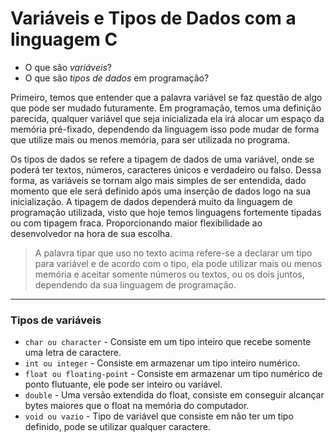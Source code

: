 # Variáveis e Tipos de Dados com a linguagem C

- O que são _variáveis_?
- O que são _tipos de dados_ em programação?

Primeiro, temos que entender que a palavra variável se faz questão de algo que pode ser mudado futuramente.
Em programação, temos uma definição parecida, qualquer variável que seja inicializada ela irá alocar um espaço da memória pré-fixado,
dependendo da linguagem isso pode mudar de forma que utilize mais ou menos memória, para ser utilizada no programa.

Os tipos de dados se refere a tipagem de dados de uma variável, onde se poderá ter textos, números, caracteres únicos e verdadeiro ou falso. Dessa forma,
as variáveis se tornam algo mais simples de ser entendida, dado momento que ele será definido após uma inserção de dados logo na sua inicialização.
A tipagem de dados dependerá muito da linguagem de programação utilizada, visto que hoje temos linguagens fortemente tipadas ou com tipagem fraca. Proporcionando
maior flexibilidade ao desenvolvedor na hora de sua escolha.

> A palavra tipar que uso no texto acima refere-se a declarar um tipo para variável e de acordo com o tipo, ela pode utilizar mais ou menos memória e aceitar somente números ou textos, ou os dois juntos, dependendo da sua linguagem de programação.

----

### Tipos de variáveis

- `char ou character` - Consiste em um tipo inteiro que recebe somente uma letra de caractere.
- `int ou integer` - Consiste em armazenar um tipo inteiro numérico.
- `float ou floating-point` - Consiste em armazenar um tipo numérico de ponto flutuante, ele pode ser inteiro ou variável.
- `double` - Uma versão extendida do float, consiste em conseguir alcançar bytes maiores que o float na memória do computador.
- `void ou vazio` - Tipo de variável que consiste em não ter um tipo definido, pode se utilizar qualquer caractere.
